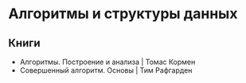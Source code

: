 # Алгоритмы и структуры данных

## Книги

- Алгоритмы. Построение и анализа | Томас Кормен
- Совершенный алгоритм. Основы | Тим Рафгарден
